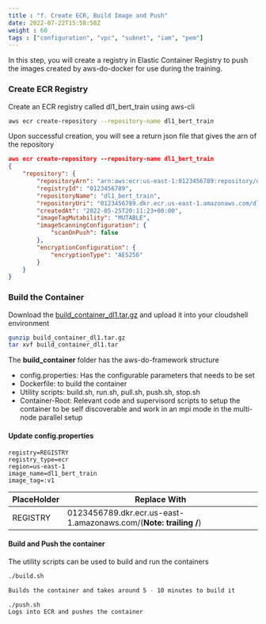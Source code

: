 ```yaml
---
title : "f. Create ECR, Build Image and Push"
date: 2022-07-22T15:58:58Z
weight : 60
tags : ["configuration", "vpc", "subnet", "iam", "pem"]
---
```


In this step, you will create a registry in Elastic Container Registry to push the images created by aws-do-docker for use during the training.

### Create ECR Registry
Create an ECR registry called dl1_bert_train using aws-cli

```bash
aws ecr create-repository --repository-name dl1_bert_train 
```

Upon successful creation, you will see a return json file that gives the arn of the repository

```json
aws ecr create-repository --repository-name dl1_bert_train 
{
    "repository": {
        "repositoryArn": "arn:aws:ecr:us-east-1:0123456789:repository/dl1_bert_train",
        "registryId": "0123456789",
        "repositoryName": "dl1_bert_train",
        "repositoryUri": "0123456789.dkr.ecr.us-east-1.amazonaws.com/dl1_bert_train",
        "createdAt": "2022-05-25T20:11:23+00:00",
        "imageTagMutability": "MUTABLE",
        "imageScanningConfiguration": {
            "scanOnPush": false
        },
        "encryptionConfiguration": {
            "encryptionType": "AES256"
        }
    }
}
```

### Build the Container


Download the [build_container_dl1.tar.gz](/scripts/batch_mnp/build_container_dl1.tar.gz) and upload it into your cloudshell environment

```bash
gunzip build_container_dl1.tar.gz
tar xvf build_container_dl1.tar
```

The **build_container** folder has the aws-do-framework structure
- config.properties: Has the configurable parameters that needs to be set
- Dockerfile: to build the container
- Utility scripts: build.sh, run.sh, pull.sh, push.sh, stop.sh
- Container-Root: Relevant code and supervisord scripts to setup the container to be self discoverable and work in an mpi mode in the multi-node parallel setup

#### Update config.properties
```
registry=REGISTRY
registry_type=ecr
region=us-east-1
image_name=dl1_bert_train
image_tag=:v1
```

| PlaceHolder     	| Replace With                 	|
|-----------------	|------------------------------	|
| REGISTRY       	| 0123456789.dkr.ecr.us-east-1.amazonaws.com/(**Note: trailing /**) 	|

#### Build and Push the container

The utility scripts can be used to build and run the containers

```bash
./build.sh

Builds the container and takes around 5 - 10 minutes to build it

./push.sh
Logs into ECR and pushes the container
```
